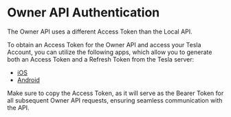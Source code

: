 # Owner API Authentication

The Owner API uses a different Access Token than the Local API.

To obtain an Access Token for the Owner API and access your Tesla Account, you can utilize the following apps, which allow you to generate both an Access Token and a Refresh Token from the Tesla server:

- [iOS](https://apps.apple.com/us/app/auth-app-for-tesla/id1552058613#?platform=iphone)
- [Android](https://play.google.com/store/apps/details?id=net.leveugle.teslatokens)

Make sure to copy the Access Token, as it will serve as the Bearer Token for all subsequent Owner API requests, ensuring seamless communication with the API.
